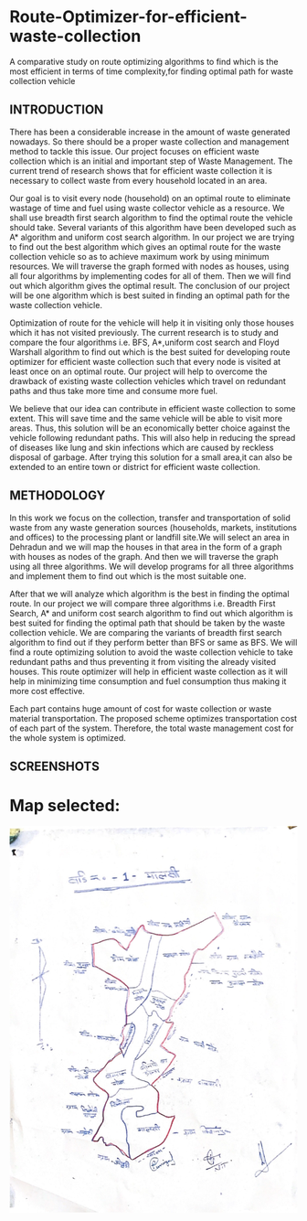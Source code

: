 # Route-Optimizer-for-efficient-waste-collection
A comparative study on route optimizing algorithms to find which is the most efficient in terms of time complexity,for finding optimal path for waste collection vehicle

## INTRODUCTION

There has been a considerable increase in the amount of waste generated nowadays. So there should be a proper waste collection and management method to tackle this issue. Our project focuses on efficient waste collection which is an initial and important step of Waste Management. The current trend of research shows that for efficient waste collection it is necessary to collect waste from every household located in an area. 

Our goal is to visit every node (household) on an optimal route to eliminate wastage of time and fuel using waste collector vehicle as a resource. We shall use breadth first search algorithm to find the optimal route the vehicle should take. Several variants of this algorithm have been developed such as A* algorithm and uniform cost search algorithm. In our project we are trying to find out the best algorithm which gives an optimal route for the waste collection vehicle so as to achieve maximum work by using minimum resources. We will traverse the graph formed with nodes as houses, using all four algorithms by implementing codes for all of them. Then we will find out which algorithm gives the optimal result. The conclusion of our project will be one algorithm which is best suited in finding an optimal path for the waste collection vehicle. 

Optimization of route for the vehicle will help it in visiting only those houses which it has not visited previously. The current research is to study and compare the four algorithms i.e. BFS, A*,uniform cost search and Floyd Warshall algorithm to find out which is the best suited for developing route optimizer for efficient waste collection such that every node is visited at least once on an optimal route. Our project will help to overcome the drawback of existing waste collection vehicles which travel on redundant paths and thus take more time and consume more fuel.

We believe that our idea can contribute in efficient waste collection to some extent. This will save time and the same vehicle will be able to visit more areas. Thus, this solution will be an economically better choice against the vehicle following redundant paths. This will also help in reducing the spread of diseases like lung and skin infections which are caused by reckless disposal of garbage. After trying this solution for a small area,it can also be extended to an entire town or district for efficient waste collection.

## METHODOLOGY

In this work we focus on the collection, transfer and transportation of solid waste from any waste generation sources (households, markets, institutions and offices) to the processing plant or landfill site.We will select an area in Dehradun and we will map the houses in that area in the form of a graph with houses as nodes of the graph. And then we will traverse the graph using all three algorithms. We will develop programs for all three algorithms and implement them to find out which is the most suitable one.

After that we will analyze which algorithm is the best in finding the optimal route. In our project we will compare three algorithms i.e. Breadth First Search, A* and uniform cost search algorithm to find out which algorithm is best suited for finding the optimal path that should be taken by the waste collection vehicle. We are comparing the variants of breadth first search algorithm to find out if they perform better than BFS or same as BFS. We will find a route optimizing solution to avoid the waste collection vehicle to take redundant paths and thus preventing it from visiting the already visited houses. This route optimizer will help in efficient waste collection as it will help in minimizing time consumption and fuel consumption thus making it more cost effective.

Each part contains huge amount of cost for waste collection or waste material
transportation. The proposed scheme optimizes transportation cost of each part of the system. Therefore, the total waste management cost for the whole system is optimized.

## SCREENSHOTS

# Map selected:
![](images/map.png)





